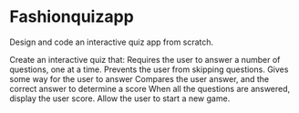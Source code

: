 # Fashionquizapp

Design and code an interactive quiz app from scratch.

Create an interactive quiz that: Requires the user to answer a number of questions, one at a time. 
Prevents the user from skipping questions. 
Gives some way for the user to answer Compares the user answer, and the correct answer to determine a score When all the questions are answered, display the user score. Allow the user to start a new game. 

